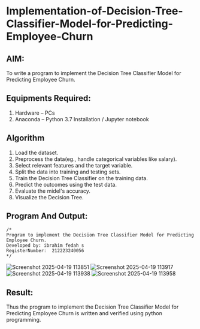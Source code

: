 # Implementation-of-Decision-Tree-Classifier-Model-for-Predicting-Employee-Churn

## AIM:
To write a program to implement the Decision Tree Classifier Model for Predicting Employee Churn.

## Equipments Required:
1. Hardware – PCs
2. Anaconda – Python 3.7 Installation / Jupyter notebook

## Algorithm
1. Load the dataset.
2. Preprocess the data(eg., handle categorical variables like salary).
3. Select relevant features and the target variable.
4. Split the data into training and testing sets.
5. Train the Decision Tree Classifier on the training data.
6. Predict the outcomes using the test data.
7. Evaluate the midel's accuracy.
8. Visualize the Decision Tree.

## Program And Output:
```
/*
Program to implement the Decision Tree Classifier Model for Predicting Employee Churn.
Developed by: ibrahim fedah s
RegisterNumber:  212223240056
*/
```
![Screenshot 2025-04-19 113851](https://github.com/user-attachments/assets/c82d32fe-2811-4bbf-8a42-d76daa9227d8)
![Screenshot 2025-04-19 113917](https://github.com/user-attachments/assets/fc086e70-1708-4f17-aa13-8a3a1c1e205b)
![Screenshot 2025-04-19 113938](https://github.com/user-attachments/assets/70eb1c9d-070e-4517-bf31-00fdacb8fd11)
![Screenshot 2025-04-19 113958](https://github.com/user-attachments/assets/a2de3c78-97c4-4d50-9e8f-83b4c62ccf14)




## Result:
Thus the program to implement the  Decision Tree Classifier Model for Predicting Employee Churn is written and verified using python programming.
